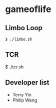 # gameoflife

## Limbo Loop

    $ ./limbo.sh

## TCR

  $ ./tcr.sh

## Developer list

- Terry Yin
- Philip Wang
